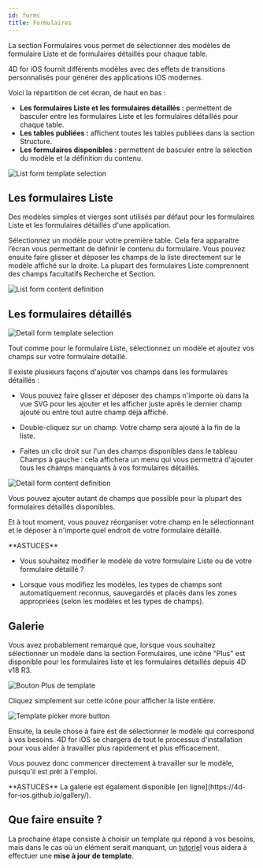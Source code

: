 ```yaml
---
id: forms
title: Formulaires
---
```


La section Formulaires vous permet de sélectionner des modèles de formulaire Liste et de formulaires détaillés pour chaque table.

4D for iOS fournit différents modèles avec des effets de transitions personnalisés pour générer des applications iOS modernes.

Voici la répartition de cet écran, de haut en bas :

* **Les formulaires Liste et les formulaires détaillés :** permettent de basculer entre les formulaires Liste et les formulaires détaillés pour chaque table.
* **Les tables publiées :** affichent toutes les tables publiées dans la section Structure.
* **Les formulaires disponibles :** permettent de basculer entre la sélection du modèle et la définition du contenu.

![List form template selection](assets/fr/project-editor/Forms-section-templates-selection-4D-for-iOS.png)

## Les formulaires Liste

Des modèles simples et vierges sont utilisés par défaut pour les formulaires Liste et les formulaires détaillés d'une application.

Sélectionnez un modèle pour votre première table. Cela fera apparaitre l’écran vous permettant de définir le contenu du formulaire. Vous pouvez ensuite faire glisser et déposer les champs de la liste directement sur le modèle affiché sur la droite. La plupart des formulaires Liste comprennent des champs facultatifs Recherche et Section.

![List form content definition](assets/fr/project-editor/Forms-section-content-definition-4D-for-iOS.png)

## Les formulaires détaillés

![Detail form template selection](assets/fr/project-editor/Forms-section-detail-form-templates-selection-4D-for-iOS.png)

Tout comme pour le formulaire Liste, sélectionnez un modèle et ajoutez vos champs sur votre formulaire détaillé.

Il existe plusieurs façons d'ajouter vos champs dans les formulaires détaillés :

* Vous pouvez faire glisser et déposer des champs n'importe où dans la vue SVG pour les ajouter et les afficher juste après le dernier champ ajouté ou entre tout autre champ déjà affiché.

* Double-cliquez sur un champ. Votre champ sera ajouté à la fin de la liste.

* Faites un clic droit sur l'un des champs disponibles dans le tableau Champs à gauche : cela affichera un menu qui vous permettra d'ajouter tous les champs manquants à vos formulaires détaillés.

![Detail form content definition](assets/fr/project-editor/Forms-section-detail-form-content-definition-4D-for-iOS.png)

Vous pouvez ajouter autant de champs que possible pour la plupart des formulaires détaillés disponibles.

Et à tout moment, vous pouvez réorganiser votre champ en le sélectionnant et le déposer à n'importe quel endroit de votre formulaire détaillé.

<div markdown="1" class = "tips">
**ASTUCES**

* Vous souhaitez modifier le modèle de votre formulaire Liste ou de votre formulaire détaillé ?

* Lorsque vous modifiez les modèles, les types de champs sont automatiquement reconnus, sauvegardés et placés dans les zones appropriées (selon les modèles et les types de champs).
</div>

## Galerie

Vous avez probablement remarqué que, lorsque vous souhaitez sélectionner un modèle dans la section Formulaires, une icône "Plus" est disponible pour les formulaires liste et les formulaires détaillés depuis 4D v18 R3.

![Bouton Plus de template](assets/en/project-editor/Forms-more-button.png)

Cliquez simplement sur cette icône pour afficher la liste entière.

![Template picker more button](assets/en/project-editor/Forms-template-gallery.png)

Ensuite, la seule chose à faire est de sélectionner le modèle qui correspond à vos besoins. 4D for iOS se chargera de tout le processus d'installation pour vous aider à travailler plus rapidement et plus efficacement.

Vous pouvez donc commencer directement à travailler sur le modèle, puisqu'il est prêt à l'emploi.

<div markdown="1" class = "tips">
**ASTUCES**
La galerie est également disponible [en ligne](https://4d-for-ios.github.io/gallery/).
</div>

## Que faire ensuite ?

La prochaine étape consiste à choisir un template qui répond à vos besoins, mais dans le cas où un élément serait manquant, un [tutoriel](gallery-template-update.html) vous aidera à effectuer une **mise à jour de template**.
